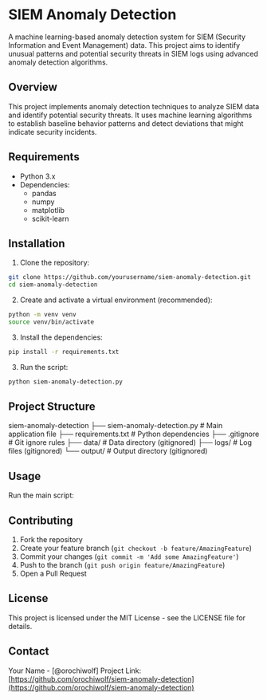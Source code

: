 # SIEM Anomaly Detection

A machine learning-based anomaly detection system for SIEM (Security Information and Event Management) data. This project aims to identify unusual patterns and potential security threats in SIEM logs using advanced anomaly detection algorithms.

## Overview

This project implements anomaly detection techniques to analyze SIEM data and identify potential security threats. It uses machine learning algorithms to establish baseline behavior patterns and detect deviations that might indicate security incidents.

## Requirements

- Python 3.x
- Dependencies:
  - pandas
  - numpy
  - matplotlib
  - scikit-learn

## Installation

1. Clone the repository: 
```bash
git clone https://github.com/yourusername/siem-anomaly-detection.git
cd siem-anomaly-detection
```

2. Create and activate a virtual environment (recommended):
```bash
python -m venv venv
source venv/bin/activate
```

3. Install the dependencies:
```bash
pip install -r requirements.txt
```

3. Run the script:
```bash
python siem-anomaly-detection.py
```

## Project Structure

siem-anomaly-detection
├── siem-anomaly-detection.py # Main application file
├── requirements.txt # Python dependencies
├── .gitignore # Git ignore rules
├── data/ # Data directory (gitignored)
├── logs/ # Log files (gitignored)
└── output/ # Output directory (gitignored)

## Usage

Run the main script:

## Contributing

1. Fork the repository
2. Create your feature branch (`git checkout -b feature/AmazingFeature`)
3. Commit your changes (`git commit -m 'Add some AmazingFeature'`)
4. Push to the branch (`git push origin feature/AmazingFeature`)
5. Open a Pull Request

## License

This project is licensed under the MIT License - see the LICENSE file for details.

## Contact

Your Name - [@orochiwolf]
Project Link: [https://github.com/orochiwolf/siem-anomaly-detection](https://github.com/orochiwolf/siem-anomaly-detection)

